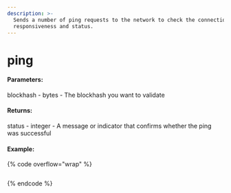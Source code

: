 ```yaml
---
description: >-
  Sends a number of ping requests to the network to check the connection's
  responsiveness and status.
---
```


# ping

#### **Parameters:**

blockhash - bytes - The blockhash you want to validate

#### **Returns:**

status - integer - A message or indicator that confirms whether the ping was successful

#### Example:

{% code overflow="wrap" %}
```json
```
{% endcode %}
